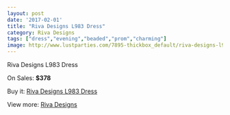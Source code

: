 ```yaml
---
layout: post
date: '2017-02-01'
title: "Riva Designs L983 Dress"
category: Riva Designs
tags: ["dress","evening","beaded","prom","charming"]
image: http://www.lustparties.com/7895-thickbox_default/riva-designs-l983-dress.jpg
---
```

Riva Designs L983 Dress

On Sales: **$378**
<a href="https://www.lustparties.com/en/riva-designs/2629-riva-designs-l983-dress.html"><amp-img layout="responsive" width="600" height="600" src="//www.lustparties.com/7895-thickbox_default/riva-designs-l983-dress.jpg" alt="Riva Designs L983 Dress 0" /></a>
<a href="https://www.lustparties.com/en/riva-designs/2629-riva-designs-l983-dress.html"><amp-img layout="responsive" width="600" height="600" src="//www.lustparties.com/7896-thickbox_default/riva-designs-l983-dress.jpg" alt="Riva Designs L983 Dress 1" /></a>

Buy it: [Riva Designs L983 Dress](https://www.lustparties.com/en/riva-designs/2629-riva-designs-l983-dress.html "Riva Designs L983 Dress")

View more: [Riva Designs](https://www.lustparties.com/en/6-riva-designs "Riva Designs")